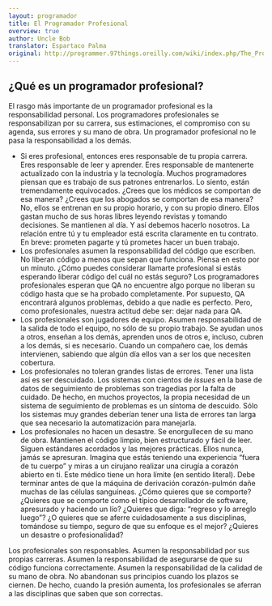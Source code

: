 ```yaml
---
layout: programador
title: El Programador Profesional
overview: true
author: Uncle Bob
translator: Espartaco Palma
original: http://programmer.97things.oreilly.com/wiki/index.php/The_Professional_Programmer
---
```


## ¿Qué es un programador profesional?

El rasgo más importante de un programador profesional es la
responsabilidad personal. Los programadores profesionales se
responsabilizan por su carrera, sus estimaciones, el compromiso con su
agenda, sus errores y su mano de obra. Un programador profesional no le
pasa la responsabilidad a los demás.

* Si eres profesional, entonces eres responsable de tu propia carrera.
Eres responsable de leer y aprender. Eres responsable de mantenerte
actualizado con la industria y la tecnología. Muchos programadores
piensan que es trabajo de sus patrones entrenarlos. Lo siento, están
tremendamente equivocados. ¿Crees que los médicos se comportan de esa
manera? ¿Crees que los abogados se comportan de esa manera? No, ellos se
entrenan en su propio horario, y con su propio dinero. Ellos gastan
mucho de sus horas libres leyendo revistas y tomando decisiones. Se
mantienen al día. Y así debemos hacerlo nosotros. La relación entre tú y
tu empleador está escrita claramente en tu contrato. En breve: prometen
pagarte y tú prometes hacer un buen trabajo.
* Los profesionales asumen la responsabilidad del código que escriben. No
liberan código a menos que sepan que funciona. Piensa en esto por un
minuto. ¿Cómo puedes considerar llamarte profesional si estás esperando
liberar código del cuál no estás seguro? Los programadores profesionales
esperan que QA no encuentre algo porque no liberan su código hasta que
se ha probado completamente. Por supuesto, QA encontrará algunos
problemas, debido a que nadie es perfecto. Pero, como profesionales,
nuestra actitud debe ser: dejar nada para QA.
* Los profesionales son jugadores de equipo. Asumen responsabilidad de la
salida de todo el equipo, no sólo de su propio trabajo. Se ayudan unos a
otros, enseñan a los demás, aprenden unos de otros e, incluso, cubren a
los demás, si es necesario. Cuando un compañero cae, los demás
intervienen, sabiendo que algún día ellos van a ser los que necesiten
cobertura.
* Los profesionales no toleran grandes listas de errores. Tener una lista
así es ser descuidado. Los sistemas con cientos de *issues* en la base
de datos de seguimiento de problemas son tragedias por la falta de
cuidado. De hecho, en muchos proyectos, la propia necesidad de un
sistema de seguimiento de problemas es un síntoma de descuido. Sólo los
sistemas muy grandes deberían tener una lista de errores tan larga que
sea necesario la automatización para manejarla.
* Los profesionales no hacen un desastre. Se enorgullecen de su mano de
obra. Mantienen el código limpio, bien estructurado y fácil de leer.
Siguen estándares acordados y las mejores prácticas. Ellos nunca, jamás
se apresuran. Imagina que estás teniendo una experiencia “fuera de tu
cuerpo” y miras a un cirujano realizar una cirugía a corazón abierto en
ti. Este médico tiene un hora límite (en sentido literal). Debe terminar
antes de que la máquina de derivación corazón-pulmón dañe muchas de las
células sanguíneas. ¿Cómo quieres que se comporte? ¿Quieres que se
comporte como el típico desarrollador de software, apresurado y haciendo
un lío? ¿Quieres que diga: “regreso y lo arreglo luego”? ¿O quieres que
se aferre cuidadosamente a sus disciplinas, tomándose su tiempo, seguro
de que su enfoque es el mejor? ¿Quieres un desastre o profesionalidad?

Los profesionales son responsables. Asumen la responsabilidad por sus
propias carreras. Asumen la responsabilidad de asegurarse de que su
código funciona correctamente. Asumen la responsabilidad de la calidad
de su mano de obra. No abandonan sus principios cuando los plazos se
ciernen. De hecho, cuando la presión aumenta, los profesionales se
aferran a las disciplinas que saben que son correctas.

